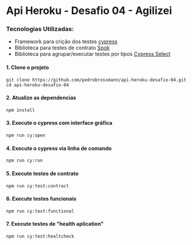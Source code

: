 # Api Heroku - Desafio 04 - Agilizei

### Tecnologias Utilizadas:
* Framework para crição dos testes [cypress](https://www.cypress.io/)
* Biblioteca para testes de contrato [Spok](https://github.com/bahmutov/cy-spok)
* Biblioteca para agrupar/executar testes por tipos [Cypress Select](https://www.npmjs.com/package/cypress-select-tests)
#### 1. Clone o projeto

```
git clone https://github.com/pedrobrossmann/api-heroku-desafio-04.git
cd api-heroku-desafio-04
```

#### 2. Atualize as dependencias

```
npm install
```
#### 3. Execute o cypress com interface gráfica
```
npm run cy:open 
```
#### 4. Execute o cypress via linha de comando
```
npm run cy:run
```
#### 5. Execute testes de contrato
```
npm run cy:test:contract
```
#### 6. Execute testes funcionais
```
npm run cy:test:functional
```
#### 7. Execute testes de "health aplication"
```
npm run cy:test:healtcheck
```
